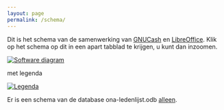 ```yaml
---
layout: page
permalink: /schema/
---
```


Dit is het schema van de samenwerking van [GNUCash](https://gnucash.org) en
[LibreOffice](https://libreoffice.org).
Klik op het schema op dit in een apart tabblad te krijgen, u kunt dan inzoomen.

[![Software diagram]({{site.baseurl}}/assets/img/diagram-ona.png)]({{site.baseurl}}/assets/img/diagram-ona.png)

met legenda

[![Legenda]({{site.baseurl}}/assets/img/legenda.png)]({{site.baseurl}}/assets/img/legenda.png)


Er is een schema van de database ona-ledenlijst.odb [alleen]({{site.baseurl}}/db-schema-docs/index.html).
